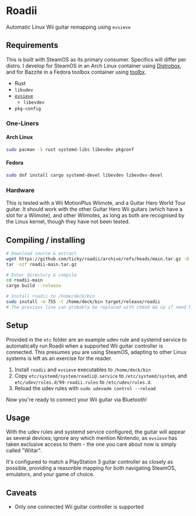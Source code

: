 # Roadii

Automatic Linux Wii guitar remapping using `evsieve`

## Requirements

This is built with SteamOS as its primary consumer. Specifics will differ per distro. I develop for SteamOS in an Arch Linux container using [Distrobox](https://distrobox.it), and for Bazzite in a Fedora toolbox container using [toolbx](https://containertoolbx.org).

- Rust
- `libudev`
- [`evsieve`](https://github.com/KarsMulder/evsieve)
  - `libevdev`
- `pkg-config`

### One-Liners

#### Arch Linux

```bash
sudo pacman -S rust systemd-libs libevdev pkgconf
```

#### Fedora

```bash
sudo dnf install cargo systemd-devel libevdev libevdev-devel
```

### Hardware

This is tested with a Wii MotionPlus Wiimote, and a Guitar Hero World Tour guitar. It should work with the other Guitar Hero Wii guitars (which have a slot for a Wiimote), and other Wiimotes, as long as both are recognised by the Linux kernel, though they have not been tested.

## Compiling / installing
```bash
# Download source & extract
wget https://github.com/ticky/roadii/archive/refs/heads/main.tar.gz -O roadii-main.tar.gz
tar -xzf roadii-main.tar.gz

# Enter directory & compile
cd roadii-main
cargo build --release

# Install roadii to /home/deck/bin
sudo install -m 755 -t /home/deck/bin target/release/roadii
# The previous line can probably be replaced with chmod && cp if need be
```

## Setup

Provided in the `etc` folder are an example udev rule and systemd service to automatically run Roadii when a supported Wii guitar controller is connected. This presumes you are using SteamOS, adapting to other Linux systems is left as an exercise for the reader.

1. Install `roadii` and `evsieve` executables to `/home/deck/bin`
2. Copy `etc/systemd/system/roadii@.service` to `/etc/systemd/system`, and `etc/udev/rules.d/99-roadii.rules` to `/etc/udev/rules.d`.
3. Reload the udev rules with `sudo udevadm control --reload`

Now you're ready to connect your Wii guitar via Bluetooth!

## Usage

With the udev rules and systemd service configured, the guitar will appear as several devices; ignore any which mention Nintendo, as `evsieve` has taken exclusive access to them - the one you care about now is simply called "Wiitar".

It's configured to match a PlayStation 3 guitar controller as closely as possible, providing a reasonble mapping for both navigating SteamOS, emulators, and your game of choice.

## Caveats

- Only one connected Wii guitar controller is supported
